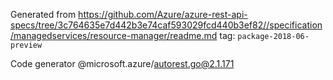 Generated from https://github.com/Azure/azure-rest-api-specs/tree/3c764635e7d442b3e74caf593029fcd440b3ef82//specification/managedservices/resource-manager/readme.md tag: `package-2018-06-preview`

Code generator @microsoft.azure/autorest.go@2.1.171


